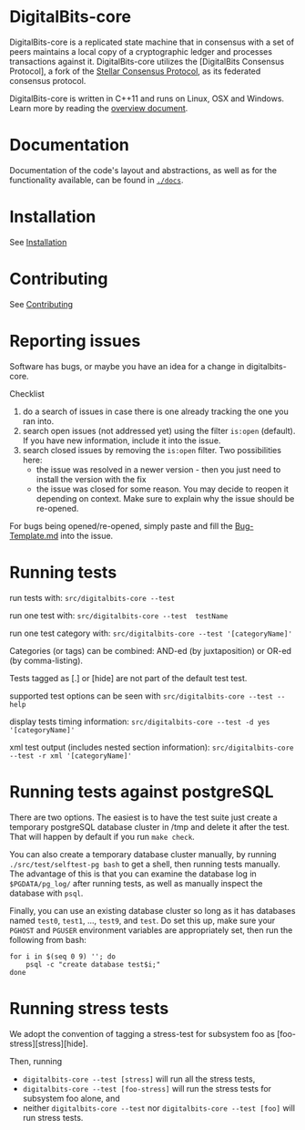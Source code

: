# DigitalBits-core

DigitalBits-core is a replicated state machine that in consensus with a set of peers maintains a local copy of a cryptographic ledger and processes transactions against it. DigitalBits-core utilizes the [DigitalBits Consensus Protocol], a fork of the [Stellar Consensus Protocol]( https://www.stellar.org/papers/stellar-consensus-protocol), as its federated consensus protocol.

DigitalBits-core is written in C++11 and runs on Linux, OSX and Windows.
Learn more by reading the [overview document]( https://github.com/xdbfoundation/DigitalBits/blob/master/docs/readme.md).

# Documentation

Documentation of the code's layout and abstractions, as well as for the
functionality available, can be found in
[`./docs`]( https://github.com/xdbfoundation/DigitalBits/tree/master/docs).

# Installation

See [Installation](./INSTALL.md)

# Contributing

See [Contributing](./CONTRIBUTING.md)

# Reporting issues

Software has bugs, or maybe you have an idea for a change in digitalbits-core.

Checklist
 1. do a search of issues in case there is one already tracking the one you ran into.
 2. search open issues (not addressed yet) using the filter `is:open` (default). If you have new information, include it into the issue.
 3. search closed issues by removing the `is:open` filter. Two possibilities here:
     * the issue was resolved in a newer version - then you just need to install the version with the fix
     * the issue was closed for some reason. You may decide to reopen it depending on context. Make sure to explain why the issue should be re-opened.

For bugs being opened/re-opened, simply paste and fill the [Bug-Template.md](./Bug-Template.md) into the issue.

# Running tests

run tests with:
  `src/digitalbits-core --test`

run one test with:
  `src/digitalbits-core --test  testName`

run one test category with:
  `src/digitalbits-core --test '[categoryName]'`

Categories (or tags) can be combined: AND-ed (by juxtaposition) or OR-ed (by comma-listing).

Tests tagged as [.] or [hide] are not part of the default test test.

supported test options can be seen with
  `src/digitalbits-core --test --help`

display tests timing information:
  `src/digitalbits-core --test -d yes '[categoryName]'`

xml test output (includes nested section information):
  `src/digitalbits-core --test -r xml '[categoryName]'`

# Running tests against postgreSQL

There are two options.  The easiest is to have the test suite just
create a temporary postgreSQL database cluster in /tmp and delete it
after the test.  That will happen by default if you run `make check`.

You can also create a temporary database cluster manually, by running
`./src/test/selftest-pg bash` to get a shell, then running tests
manually.  The advantage of this is that you can examine the database
log in `$PGDATA/pg_log/` after running tests, as well as manually
inspect the database with `psql`.

Finally, you can use an existing database cluster so long as it has
databases named `test0`, `test1`, ..., `test9`, and `test`.  Do set
this up, make sure your `PGHOST` and `PGUSER` environment variables
are appropriately set, then run the following from bash:

    for i in $(seq 0 9) ''; do
        psql -c "create database test$i;"
    done

# Running stress tests
We adopt the convention of tagging a stress-test for subsystem foo as [foo-stress][stress][hide].

Then, running
* `digitalbits-core --test [stress]` will run all the stress tests,
* `digitalbits-core --test [foo-stress]` will run the stress tests for subsystem foo alone, and
* neither `digitalbits-core --test` nor `digitalbits-core --test [foo]` will run stress tests.
